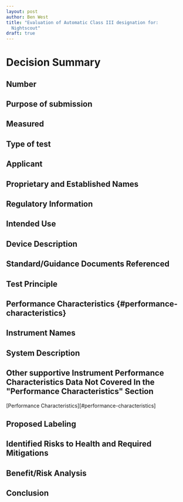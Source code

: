 ```yaml
---
layout: post
author: Ben West
title: "Evaluation of Automatic Class III designation for:
  Nightscout"
draft: true
---
```


# Decision Summary

## Number

## Purpose of submission

## Measured

## Type of test

## Applicant

## Proprietary and Established Names

## Regulatory Information

## Intended Use

## Device Description

## Standard/Guidance Documents Referenced

## Test Principle

## Performance Characteristics {#performance-characteristics}

## Instrument Names

## System Description

## Other supportive Instrument Performance Characteristics Data Not Covered In the "Performance Characteristics" Section
[Performance Characteristics][#performance-characteristics]

## Proposed Labeling

## Identified Risks to Health and Required Mitigations

## Benefit/Risk Analysis

## Conclusion
